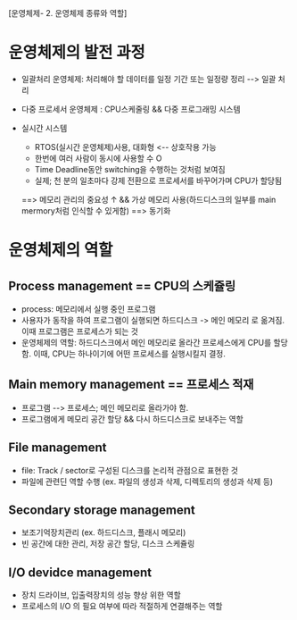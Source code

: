 [운영체제- 2. 운영체제 종류와 역할]

# 운영체제의 발전 과정
- 일괄처리 운영체제: 처리해야 할 데이터를 일정 기간 또는 일정량 정리 --> 일괄 처리
- 다중 프로세서 운영체제
	: CPU스케줄링 && 다중 프로그래밍 시스템
- 실시간 시스템
	- RTOS(실시간 운영체제)사용, 대화형 <-- 상호작용 가능
	- 한번에 여러 사람이 동시에 사용할 수 O
	- Time Deadline동안 switching을 수행하는 것처럼 보여짐
	- 실제; 천 분의 일초마다 강제 전환으로 프로세서를 바꾸어가며 CPU가 할당됨

	==> 메모리 관리의 중요성 ↑ && 가상 메모리 사용(하드디스크의 일부를 main mermory처럼 인식할 수 있게함)
	==> 동기화


# 운영체제의 역할
## Process management == CPU의 스케쥴링
- process: 메모리에서 실행 중인 프로그램
- 사용자가 동작을 하여 프로그램이 실행되면 하드디스크 -> 메인 메모리 로 옮겨짐. 이때 프로그램은 프로세스가 되는 것
- 운영체제의 역할: 하드디스크에서 메인 메모리로 올라간 프로세스에게 CPU를 할당함. 이때, CPU는 하나이기에 어떤 프로세스를 실행시킬지 결정. 

## Main memory management == 프로세스 적재
- 프로그램 --> 프로세스; 메인 메모리로 올라가야 함.
- 프로그램에게 메모리 공간 할당 && 다시 하드디스크로 보내주는 역할

## File management
- file: Track / sector로 구성된 디스크를 논리적 관점으로 표현한 것
- 파일에 관련딘 역할 수행 (ex. 파일의 생성과 삭제, 디렉토리의 생성과 삭제 등)

## Secondary storage management
- 보조기억장치관리 (ex. 하드디스크, 플래시 메모리)
- 빈 공간에 대한 관리, 저장 공간 할당, 디스크 스케쥴링

## I/O devidce management
- 장치 드라이브, 입출력장치의 성능 향상 위한 역할
- 프로세스의 I/O 의 필요 여부에 따라 적절하게 연결해주는 역할
